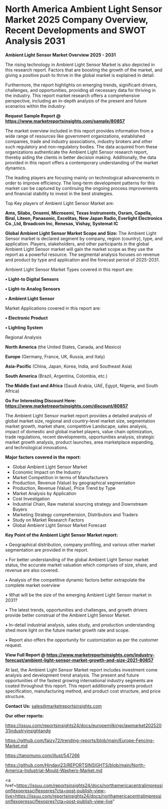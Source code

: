 # North America Ambient Light Sensor Market 2025 Company Overview, Recent Developments and SWOT Analysis 2031

<Strong> Ambient Light Sensor Market Overview 2025 - 2031</strong>

The rising technology in Ambient Light Sensor Market is also depicted in this research report. Factors that are boosting the growth of the market, and giving a positive push to thrive in the global market is explained in detail.

Furthermore, the report highlights on emerging trends, significant drivers, challenges, and opportunities, providing all necessary data for thriving in the industry. This report market research offers a comprehensive perspective, including an in-depth analysis of the present and future scenarios within the industry.

<strong>Request Sample Report @ <a href=https://www.marketreportsinsights.com/sample/80857>https://www.marketreportsinsights.com/sample/80857</a></strong>

The market overview included in this report provides information from a wide range of resources like government organizations, established companies, trade and industry associations, industry brokers and other such regulatory and non-regulatory bodies. The data acquired from these organizations authenticate the Ambient Light Sensor research report, thereby aiding the clients in better decision making. Additionally, the data provided in this report offers a contemporary understanding of the market dynamics.

The leading players are focusing mainly on technological advancements in order to improve efficiency. The long-term development patterns for this market can be captured by continuing the ongoing process improvements and financial stability to invest in the best strategies.

Top Key players of Ambient Light Sensor Market are:

<strong>Ams, Silabs, Onsemi, Microsemi, Texas Instruments, Osram, Capella, Biral, Liteon, Panasonic, Excelitas, New Japan Radio, Everlight Electronics Co.,Ltd, Broadcom Inc, Renesas, Vishay, Systemat IC</strong>

<strong><b>Global Ambient Light Sensor Market Scope and Size:</b></strong>
The Ambient Light Sensor market is declared segment by company, region (country), type, and application. Players, stakeholders, and other participants in the global Ambient Light Sensor market will gain the market scope as they use the report as a powerful resource. The segmental analysis focuses on revenue and product by type and application and the forecast period of 2025-2031.

Ambient Light Sensor Market Types covered in this report are:

<strong>• Light-to Digital Sensors

• Light-to Analog Sensors

• Ambient Light Sensor</strong>

Market Applications covered in this report are:

<strong>• Electronic Product

• Lighting System</strong> 

Regional Analysis

<strong>North America</strong> (the United States, Canada, and Mexico)

<strong>Europe</strong> (Germany, France, UK, Russia, and Italy)

<strong>Asia-Pacific</strong> (China, Japan, Korea, India, and Southeast Asia)

<strong>South America</strong> (Brazil, Argentina, Colombia, etc.)

<strong>The Middle East and Africa</strong> (Saudi Arabia, UAE, Egypt, Nigeria, and South Africa)

<strong>Go For Interesting Discount Here: <a href=https://www.marketreportsinsights.com/discount/80857>https://www.marketreportsinsights.com/discount/80857</a></strong>

The Ambient Light Sensor market report provides a detailed analysis of global market size, regional and country-level market size, segmentation market growth, market share, competitive Landscape, sales analysis, impact of domestic and global market players, value chain optimization, trade regulations, recent developments, opportunities analysis, strategic market growth analysis, product launches, area marketplace expanding, and technological innovations.

<strong><b>Major factors covered in the report:</b></strong>
<ul>
  <li>Global Ambient Light Sensor Market </li>
  <li>Economic Impact on the Industry</li>
  <li>Market Competition in terms of Manufacturers</li>
  <li>Production, Revenue (Value) by geographical segmentation</li>
  <li>Production, Revenue (Value), Price Trend by Type</li>
  <li>Market Analysis by Application</li>
  <li>Cost Investigation</li>
  <li>Industrial Chain, Raw material sourcing strategy and Downstream Buyers</li>
  <li>Marketing Strategy comprehension, Distributors and Traders</li>
  <li>Study on Market Research Factors</li>
  <li>Global Ambient Light Sensor Market Forecast</li>
</ul>

<strong><b>Key Point of the Ambient Light Sensor Market report:</b></strong>

• Geographical distribution, company profiling, and various other market segmentation are provided in the report.

• For better understanding of the global Ambient Light Sensor market status, the accurate market valuation which comprises of size, share, and revenue are also covered.

• Analysis of the competitive dynamic factors better extrapolate the complete market overview

• What will be the size of the emerging Ambient Light Sensor market in 2031?

• The latest trends, opportunities and challenges, and growth drivers provide better construal of the Ambient Light Sensor Market.

• In-detail industrial analysis, sales study, and production understanding shed more light on the future market growth rate and scope.

• Report also offers the opportunity for customization as per the customer request.

<strong><b>View Full Report @ <a href=https://www.marketreportsinsights.com/industry-forecast/ambient-light-sensor-market-growth-and-size-2021-80857>https://www.marketreportsinsights.com/industry-forecast/ambient-light-sensor-market-growth-and-size-2021-80857</a></b></strong>


At last, the Ambient Light Sensor Market report includes investment come analysis and development trend analysis. The present and future opportunities of the fastest growing international industry segments are coated throughout this report. This report additionally presents product specification, manufacturing method, and product cost structure, and price structure.

<strong>Contact Us:</strong>
sales@marketreportsinsights.com

<strong>Our other reports:</strong>

<a href=https://issuu.com/reportsinsights24/docs/europemilkingclawmarket20252031industryinsightandg>https://issuu.com/reportsinsights24/docs/europemilkingclawmarket20252031industryinsightandg</a>

<a href=https://github.com/faizy72/trending-reports/blob/main/Europe-Fencing-Market.md>https://github.com/faizy72/trending-reports/blob/main/Europe-Fencing-Market.md</a>

<a href=https://tanomuno.com/illust/547266>https://tanomuno.com/illust/547266</a>

<a href=https://github.com/Hindavi23/REPORTSINSIGHTS/blob/main/North-America-Industrial-Mould-Washers-Market.md>https://github.com/Hindavi23/REPORTSINSIGHTS/blob/main/North-America-Industrial-Mould-Washers-Market.md</a>

<a href=https://issuu.com/reportsinsights24/docs/northamericacentralimpressionflexopressciflexopres?cta=post-publish-view-live>https://issuu.com/reportsinsights24/docs/northamericacentralimpressionflexopressciflexopres?cta=post-publish-view-live</a>"
